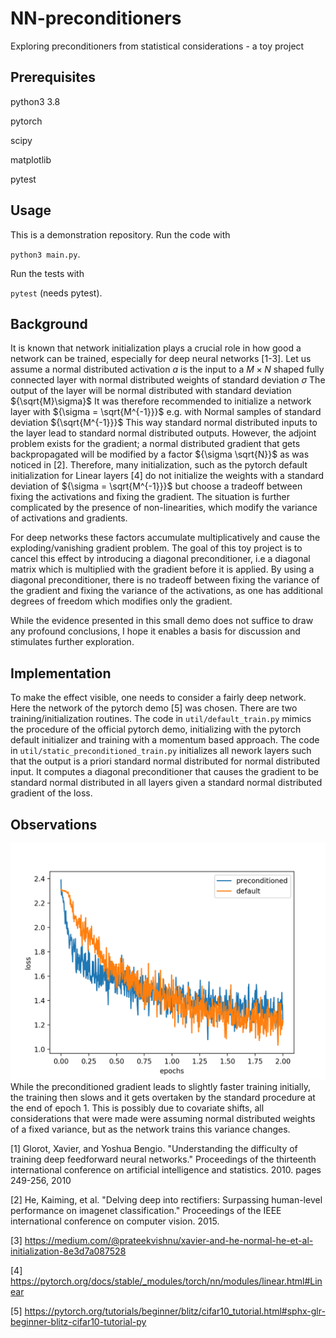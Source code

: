 # NN-preconditioners

Exploring preconditioners from statistical considerations - a toy project

## Prerequisites

python3 3.8

pytorch

scipy

matplotlib

pytest

## Usage

This is a demonstration repository. Run the code with

`python3 main.py`.

Run the tests with

`pytest` (needs pytest).

## Background

It is known that network initialization plays a crucial role in how good a network can be trained, especially for deep neural networks [1-3].
Let us assume a normal distributed activation ${a}$ is the input to a ${M \times N}$ shaped fully connected layer with normal distributed weights of standard deviation ${\sigma}$
The output of the layer will be normal distributed with standard deviation ${\sqrt{M}\sigma}$
It was therefore recommended to initialize a network layer with ${\sigma = \sqrt{M^{-1}}}$ e.g. with Normal samples of standard deviation ${\sqrt{M^{-1}}}$
This way standard normal distributed inputs to the layer lead to standard normal distributed outputs.
However, the adjoint problem exists for the gradient; a normal distributed gradient that gets backpropagated will be modified by a factor ${\sigma \sqrt{N}}$ as was noticed in [2].
Therefore, many initialization, such as the pytorch default initialization for Linear layers [4] do not initialize the weights with a standard deviation of ${\sigma = \sqrt{M^{-1}}}$ but choose a tradeoff between fixing the activations and fixing the gradient. 
The situation is further complicated by the presence of non-linearities, which modify the variance of activations and gradients.

For deep networks these factors accumulate multiplicatively and cause the exploding/vanishing gradient problem.
The goal of this toy project is to cancel this effect by introducing a diagonal preconditioner, i.e a diagonal matrix which is multiplied with the gradient before it is applied.
By using a diagonal preconditioner, there is no tradeoff between fixing the variance of the gradient and fixing the variance of the activations, as one has additional degrees of freedom which modifies only the gradient.

While the evidence presented in this small demo does not suffice to draw any profound conclusions, I hope it enables a basis for discussion and stimulates further exploration.

## Implementation

To make the effect visible, one needs to consider a fairly deep network. 
Here the network of the pytorch demo [5] was chosen.
There are two training/initialization routines.
The code in `util/default_train.py` mimics the procedure of the official pytorch demo, initializing with the pytorch default initializer and training with a momentum based approach.
The code in `util/static_preconditioned_train.py` initializes all nework layers such that the output is a priori standard normal distributed for normal distributed input.
It computes a diagonal preconditioner that causes the gradient to be standard normal distributed in all layers given a standard normal distributed gradient of the loss.

## Observations

![Loss](loss.png)
While the preconditioned gradient leads to slightly faster training initially, the training then slows and it gets overtaken by the standard procedure at the end of epoch 1.
This is possibly due to covariate shifts, all considerations that were made were assuming normal distributed weights of a fixed variance, but as the network trains this variance changes.


[1] Glorot, Xavier, and Yoshua Bengio. "Understanding the difficulty of training deep feedforward neural networks." Proceedings of the thirteenth international conference on artificial intelligence and statistics. 2010.
  pages 249-256, 2010

[2] He, Kaiming, et al. "Delving deep into rectifiers: Surpassing human-level performance on imagenet classification." Proceedings of the IEEE international conference on computer vision. 2015.

[3] https://medium.com/@prateekvishnu/xavier-and-he-normal-he-et-al-initialization-8e3d7a087528

[4] https://pytorch.org/docs/stable/_modules/torch/nn/modules/linear.html#Linear

[5] https://pytorch.org/tutorials/beginner/blitz/cifar10_tutorial.html#sphx-glr-beginner-blitz-cifar10-tutorial-py
